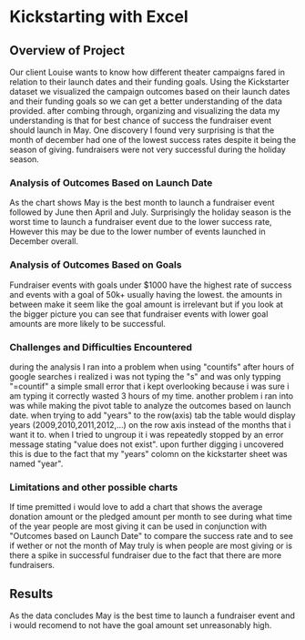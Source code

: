 # Kickstarting with Excel

## Overview of Project
Our client Louise wants to know how different theater campaigns fared in relation to their launch dates and their funding goals. Using the Kickstarter dataset we visualized the campaign outcomes based on their launch dates and their funding goals so we can get a better understanding of the data provided. after combing through, organizing and visualizing the data my understanding is that for best chance of success the fundraiser event should launch in May. One discovery I found very surprising is that the month of december had one of the lowest success rates despite it being the season of giving. fundraisers were not very successful during the holiday season.

### Analysis of Outcomes Based on Launch Date

As the chart shows May is the best month to launch a fundraiser event followed by June then April and July.
Surprisingly the holiday season is the worst time to launch a fundraiser event due to the lower success rate, However this may be due to the lower number of events launched in December overall.

### Analysis of Outcomes Based on Goals

Fundraiser events with goals under $1000 have the highest rate of success and events with a goal of 50k+ usually having the lowest. the amounts in between make it seem like the goal amount is irrelevant but if you look at the bigger picture you can see that fundraiser events with lower goal amounts are more likely to be successful.

### Challenges and Difficulties Encountered

during the analysis I ran into a problem when using "countifs" after hours of google searches i realized i was not typing the "s" and was only typping "=countif" a simple small error that i kept overlooking because i was sure i am typing it correctly wasted 3 hours of my time.
another problem i ran into was while making the pivot table to analyze the outcomes based on launch date. when trying to add "years" to the row(axis) tab the table would display years (2009,2010,2011,2012,...) on the row axis instead of the months that i want it to. when I tried to ungroup it i was repeatedly stopped by an error message stating "value does not exist". upon further digging i uncovered this is due to the fact that my "years" colomn on the kickstarter sheet was named "year". 

### Limitations and other possible charts
If time premitted i would love to add a chart that shows the average donation amount or the pledged amount per month to see during what time of the year people are most giving it can be used in conjunction with "Outcomes based on Launch Date" to compare the success rate and to see if wether or not the month of May truly is when people are most giving or is there a spike in successful fundraiser due to the fact that there are more fundraisers.

## Results
As the data concludes May is the best time to launch a fundraiser event and i would recomend to not have the goal amount set unreasonably high. 
